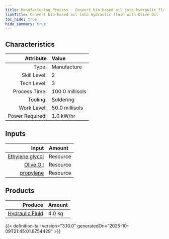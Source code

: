 ```yaml
---
title: Manufacturing Process - Convert bio-based oil into hydraulic fluid with Olive Oil
linkTitle: Convert bio-based oil into hydraulic fluid with Olive Oil
toc_hide: true
hide_summary: true
---
```

<!-- This is generated by the MarsSim HelpGenertor, do not edit. -->


## Characteristics

| Attribute      | Value |
|--------:|:------|
|Type:|Manufacture|
|Skill Level:|2|
|Tech Level:|3|
|Process Time:|100.0 millisols|
|Tooling:|Soldering|
|Work Level:|50.0 millisols|
|Power Required:|1.0 kW/hr|

## Inputs

| Input      | Amount |
|--------:|:------|
|[Ethylene glycol](/docs/definitions/resource/ethylene-glycol)|Resource|0.1 kg|
|[Olive Oil](/docs/definitions/resource/olive-oil)|Resource|3.8 kg|
|[propylene](/docs/definitions/resource/propylene)|Resource|0.1 kg|

## Products


| Produce      | Amount |
|--------:|:------|
|[Hydraulic Fluid](/docs/definitions/resource/hydraulic-fluid)|4.0 kg|



{{< definition-tail version="3.10.0" generatedOn="2025-10-09T21:45:01.8754429" >}}



